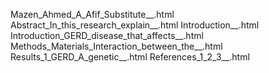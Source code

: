 Mazen_Ahmed_A_Afif_Substitute__.html
Abstract_In_this_research_explain__.html
Introduction__.html
Introduction_GERD_disease_that_affects__.html
Methods_Materials_Interaction_between_the__.html
Results_1_GERD_A_genetic__.html
References_1_2_3__.html